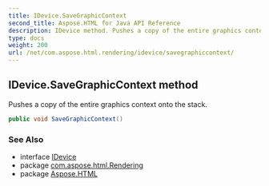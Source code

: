 ```yaml
---
title: IDevice.SaveGraphicContext
second_title: Aspose.HTML for Java API Reference
description: IDevice method. Pushes a copy of the entire graphics context onto the stack
type: docs
weight: 200
url: /net/com.aspose.html.rendering/idevice/savegraphiccontext/
---
```

## IDevice.SaveGraphicContext method

Pushes a copy of the entire graphics context onto the stack.

```java
public void SaveGraphicContext()
```

### See Also

* interface [IDevice](../)
* package [com.aspose.html.Rendering](../../idevice/)
* package [Aspose.HTML](../../../)
